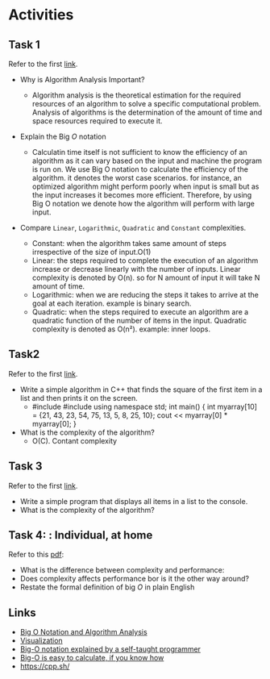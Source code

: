 # Activities

## Task 1

Refer to the first [link](#links).

- Why is Algorithm Analysis Important?
  - Algorithm analysis is the theoretical estimation for the required resources of an algorithm to solve a specific computational problem. Analysis of algorithms is the determination of the amount of time and space resources required to execute it.
  
- Explain the Big $O$ notation
  - Calculatin time itself is not sufficient to know the efficiency of an algorithm as it can vary based on the input and machine the program is run on. We use Big O notation to calculate the efficiency of the algorithm. it denotes the worst case scenarios. for instance, an optimized algorithm might perform poorly when input is small but as the input increases it becomes more efficient. Therefore, by using Big O notation we denote how the algorithm will perform with large input.
- Compare `Linear`, `Logarithmic`, `Quadratic` and `Constant` complexities.
  - Constant: when the algorithm takes same amount of steps irrespective of the size of input.O(1)
  - Linear: the steps required to complete the execution of an algorithm increase or decrease linearly with the number of inputs. Linear complexity is denoted by O(n). so for N amount of input it will take N amount of time. 
  - Logarithmic: when we are reducing the steps it takes to arrive at the goal at each iteration. example is binary search.
  - Quadratic: when the steps required to execute an algorithm are a quadratic function of the number of items in the input. Quadratic complexity is denoted as O(n²). example: inner loops. 

## Task2

Refer to the first [link](#links).

- Write a simple algorithm in C++ that finds the square of the first item in a list and then prints it on the screen.
  - #include <iostream>
    #include <string>
    using namespace std;
int main()
{
    int myarray[10] = {21, 43, 23, 54, 75, 13, 5, 8, 25, 10};
    cout << myarray[0] * myarray[0];
}
- What is the complexity of the algorithm?
  - O(C). Contant complexity

## Task 3

Refer to the first [link](#links).

- Write a simple program that displays all items in a list to the console.
- What is the complexity of the algorithm?

## Task 4: : Individual, at home

Refer to this [pdf](./big_o.pdf):

- What is the difference between complexity and performance:
- Does complexity affects performance bor is it the other way around?
- Restate the formal definition of big $O$ in plain English

## Links

- [Big O Notation and Algorithm Analysis ](https://stackabuse.com/big-o-notation-and-algorithm-analysis-with-python-examples/)
- [Visualization](https://www.cs.usfca.edu/~galles/visualization/Search.html)
- [Big-O notation explained by a self-taught programmer](https://justin.abrah.ms/computer-science/big-o-notation-explained.html)
- [Big-O is easy to calculate, if you know how](https://justin.abrah.ms/computer-science/how-to-calculate-big-o.html)
- https://cpp.sh/
